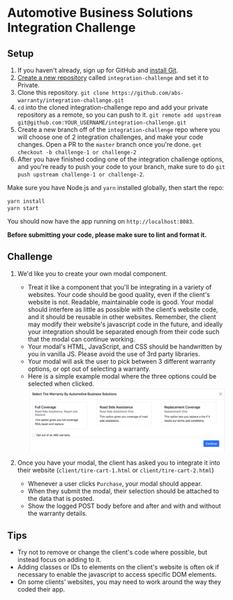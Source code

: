 # Automotive Business Solutions Integration Challenge

## Setup

1. If you haven't already, sign up for GitHub and [install Git](https://git-scm.com/book/en/v2/Getting-Started-Installing-Git).
2. [Create a new repository](https://github.com/new) called `integration-challenge` and set it to Private.
3. Clone this repository. `git clone https://github.com/abs-warranty/integration-challange.git`
4. `cd` into the cloned integration-challenge repo and add your private repository as a remote, so you can push to it. `git remote add upstream git@github.com:YOUR_USERNAME/integration-challenge.git`
5. Create a new branch off of the `integration-challenge` repo where you will choose one of 2 integration challenges, and make your code changes. Open a PR to the `master` branch once you're done. `get checkout -b challenge-1 or challenge-2`
6. After you have finished coding one of the integration challenge options, and you're ready to push your code to your branch, make sure to do `git push upstream challenge-1 or challenge-2`.

Make sure you have Node.js and `yarn` installed globally, then start the repo:

```(terminal)
yarn install
yarn start
```

You should now have the app running on `http://localhost:8083`.

**Before submitting your code, please make sure to lint and format it.**

## Challenge

1. We'd like you to create your own modal component.

   - Treat it like a component that you'll be integrating in a variety of websites. Your code should be good quality, even if the client's website is not. Readable, maintainable code is good. Your modal should interfere as little as possible with the client’s website code, and it should be reusable in other websites. Remember, the client may modify their website's javascript code in the future, and ideally your integration should be separated enough from their code such that the modal can continue working.
   - Your modal's HTML, JavaScript, and CSS should be handwritten by you in vanilla JS. Please avoid the use of 3rd party libraries.
   - Your modal will ask the user to pick between 3 different warranty options, or opt out of selecting a warranty.
   - Here is a simple example modal where the three options could be selected when clicked.
     ![alt text](modal.png)

2. Once you have your modal, the client has asked you to integrate it into their website (`client/tire-cart-1.html` or `client/tire-cart-2.html`)
   - Whenever a user clicks `Purchase`, your modal should appear.
   - When they submit the modal, their selection should be attached to the data that is posted.
   - Show the logged POST body before and after and with and without the warranty details.

## Tips

- Try not to remove or change the client's code where possible, but instead focus on adding to it.
- Adding classes or IDs to elements on the client's website is often ok if necessary to enable the javascript to access specific DOM elements.
- On some clients' websites, you may need to work around the way they coded their app.
